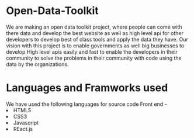 # Open-Data-Toolkit
We are making an open data toolkit project, where people can come with there data and develop the best website as well as high level api for other developers to develop best of class tools and apply the data they have. Our vision with this project is to enable governments as well big businesses to develop High level apis easily and fast to enable the developers in their community to solve the problems in their community with code using the data by the organizations.

<h1> Languages and Framworks used </h1>
We have used the following languages for source code 
<break>
Front end - 
<li> HTML5
  <li> CSS3
    <li> Javascript 
      <li> REact.js
        
  

